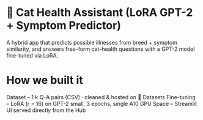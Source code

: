 # 🐾 Cat Health Assistant (LoRA GPT-2 + Symptom Predictor)
A hybrid app that predicts possible illnesses from breed + symptom similarity, and answers free-form cat-health questions with a GPT-2 model fine-tuned via LoRA.

# How we built it
Dataset – 1 k Q-A pairs (CSV) · cleaned & hosted on 🤗 Datasets
Fine-tuning – LoRA (r = 16) on GPT-2 small, 3 epochs, single A10 GPU
Space – Streamlit UI served directly from the Hub
